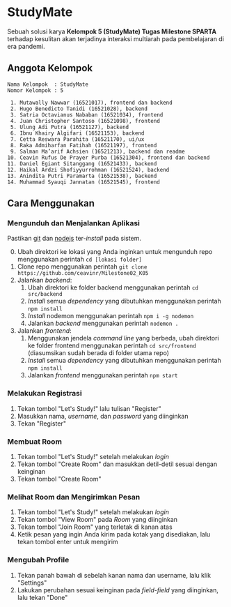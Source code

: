 # StudyMate

Sebuah solusi karya **Kelompok 5 (StudyMate) Tugas Milestone SPARTA** terhadap kesulitan akan terjadinya interaksi multiarah pada pembelajaran di era pandemi.

## Anggota Kelompok

```
Nama Kelompok  : StudyMate
Nomor Kelompok : 5

 1. Mutawally Nawwar (16521017), frontend dan backend
 2. Hugo Benedicto Tanidi (16521028), backend
 3. Satria Octavianus Nababan (16521034), frontend
 4. Juan Christopher Santoso (16521098), frontend
 5. Ulung Adi Putra (16521127), backend
 6. Ibnu Khairy Algifari (16521153), backend
 7. Cetta Reswara Parahita (16521170), ui/ux
 8. Raka Admiharfan Fatihah (16521197), frontend
 9. Salman Ma’arif Achsien (16521213), backend dan readme
10. Ceavin Rufus De Prayer Purba (16521304), frontend dan backend
11. Daniel Egiant Sitanggang (16521433), backend
12. Haikal Ardzi Shofiyyurrohman (16521524), backend
13. Anindita Putri Paramarta (16521538), backend
14. Muhammad Syauqi Jannatan (16521545), frontend
```

## Cara Menggunakan

### Mengunduh dan Menjalankan Aplikasi

Pastikan [git](https://git-scm.com/) dan [nodejs](https://nodejs.org/en/) ter-_install_ pada sistem.

0. Ubah direktori ke lokasi yang Anda inginkan untuk mengunduh repo menggunakan perintah `cd [lokasi folder]`
1. Clone repo menggunakan perintah `git clone https://github.com/ceavinr/Milestone02_K05`
2. Jalankan _backend_:
   1. Ubah direktori ke folder backend menggunakan perintah `cd src/backend`
   2. _Install_ semua _dependency_ yang dibutuhkan menggunakan perintah `npm install`
   3. _Install_ nodemon menggunakan perintah `npm i -g nodemon`
   4. Jalankan _backend_ menggunakan perintah `nodemon .`
3. Jalankan _frontend_:
   1. Menggunakan jendela _command line_ yang berbeda, ubah direktori ke folder frontend menggunakan perintah `cd src/frontend` (diasumsikan sudah berada di folder utama repo)
   2. _Install_ semua _dependency_ yang dibutuhkan menggunakan perintah `npm install`
   3. Jalankan _frontend_ menggunakan perintah `npm start`

### Melakukan Registrasi

1. Tekan tombol "Let's Study!" lalu tulisan "Register"
2. Masukkan nama, _username_, dan _password_ yang diinginkan
3. Tekan "Register"

### Membuat Room

1. Tekan tombol "Let's Study!" setelah melakukan _login_
2. Tekan tombol "Create Room" dan masukkan detil-detil sesuai dengan keinginan
3. Tekan tombol "Create Room"

### Melihat Room dan Mengirimkan Pesan

1. Tekan tombol "Let's Study!" setelah melakukan _login_
2. Tekan tombol "View Room" pada _Room_ yang diinginkan
3. Tekan tombol "Join Room" yang terletak di kanan atas
4. Ketik pesan yang ingin Anda kirim pada kotak yang disediakan, lalu tekan tombol enter untuk mengirim

### Mengubah Profile

1. Tekan panah bawah di sebelah kanan nama dan username, lalu klik "Settings"
2. Lakukan perubahan sesuai keinginan pada _field-field_ yang diinginkan, lalu tekan "Done"